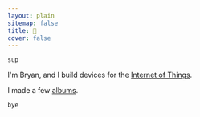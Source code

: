 ```yaml
---
layout: plain
sitemap: false
title: 🍖
cover: false
---
```


`sup`

I'm Bryan, and I build devices for the [Internet of Things](https://en.wikipedia.org/wiki/Internet_of_things).

I made a few [albums](/music).

`bye`
